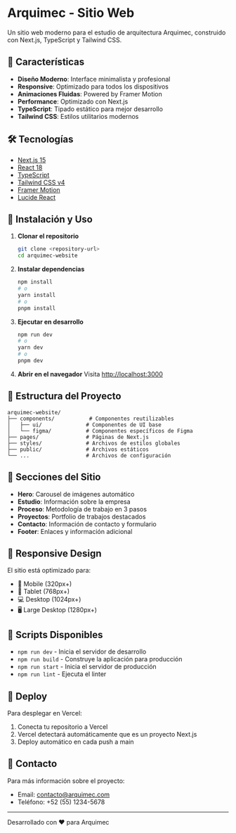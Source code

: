 # Arquimec - Sitio Web

Un sitio web moderno para el estudio de arquitectura Arquimec, construido con Next.js, TypeScript y Tailwind CSS.

## 🚀 Características

- **Diseño Moderno**: Interface minimalista y profesional
- **Responsive**: Optimizado para todos los dispositivos
- **Animaciones Fluidas**: Powered by Framer Motion
- **Performance**: Optimizado con Next.js
- **TypeScript**: Tipado estático para mejor desarrollo
- **Tailwind CSS**: Estilos utilitarios modernos

## 🛠️ Tecnologías

- [Next.js 15](https://nextjs.org/)
- [React 18](https://reactjs.org/)
- [TypeScript](https://www.typescriptlang.org/)
- [Tailwind CSS v4](https://tailwindcss.com/)
- [Framer Motion](https://www.framer.com/motion/)
- [Lucide React](https://lucide.dev/)

## 🚀 Instalación y Uso

1. **Clonar el repositorio**
   ```bash
   git clone <repository-url>
   cd arquimec-website
   ```

2. **Instalar dependencias**
   ```bash
   npm install
   # o
   yarn install
   # o
   pnpm install
   ```

3. **Ejecutar en desarrollo**
   ```bash
   npm run dev
   # o
   yarn dev
   # o
   pnpm dev
   ```

4. **Abrir en el navegador**
   Visita [http://localhost:3000](http://localhost:3000)

## 📁 Estructura del Proyecto

```
arquimec-website/
├── components/           # Componentes reutilizables
│   ├── ui/              # Componentes de UI base
│   └── figma/           # Componentes específicos de Figma
├── pages/               # Páginas de Next.js
├── styles/              # Archivos de estilos globales
├── public/              # Archivos estáticos
└── ...                  # Archivos de configuración
```

## 🎨 Secciones del Sitio

- **Hero**: Carousel de imágenes automático
- **Estudio**: Información sobre la empresa
- **Proceso**: Metodología de trabajo en 3 pasos
- **Proyectos**: Portfolio de trabajos destacados
- **Contacto**: Información de contacto y formulario
- **Footer**: Enlaces y información adicional

## 📱 Responsive Design

El sitio está optimizado para:
- 📱 Mobile (320px+)
- 📱 Tablet (768px+)
- 💻 Desktop (1024px+)
- 🖥️ Large Desktop (1280px+)

## 🔧 Scripts Disponibles

- `npm run dev` - Inicia el servidor de desarrollo
- `npm run build` - Construye la aplicación para producción
- `npm run start` - Inicia el servidor de producción
- `npm run lint` - Ejecuta el linter

## 🚀 Deploy

Para desplegar en Vercel:

1. Conecta tu repositorio a Vercel
2. Vercel detectará automáticamente que es un proyecto Next.js
3. Deploy automático en cada push a main

## 📧 Contacto

Para más información sobre el proyecto:
- Email: contacto@arquimec.com
- Teléfono: +52 (55) 1234-5678

---

Desarrollado con ❤️ para Arquimec